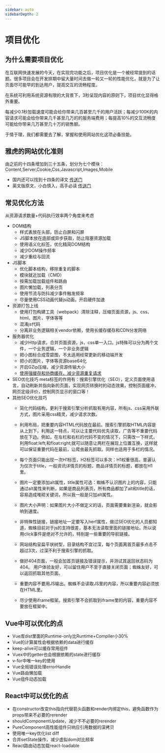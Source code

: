 ```yaml
---
sidebar: auto
sidebarDepth: 2
---
```

# 项目优化

## 为什么需要项目优化
在互联网快速发展的今天，在实现完功能之后，项目优化是一个被经常提到的话题。很多项目会在开发排期中留大量时间去做一轮又一轮的性能优化，就是为了让页面尽可能早的到达用户，提高交互的流畅程度。   

在系统可利用系统资源有限的大背景下，3秒呈现内容的原则下，项目优化显得格外重要。  

每减少0.1秒加载速度可能会给你带来几百甚至几千的用户活跃；每减少100K的内容请求可能会给你带来几千甚至几万的的服务端费用；每提高10%的交互流畅度可能给你带来几万甚至几十万的销售额。  

于情于理，我们都需要去了解，掌握和使用网站优化这项必备技能。 

## 雅虎的网站优化准则
由之前的十四条增加到三十五条，划分为七个模块：Content,Server,Cookie,Css,Javascript,Images,Mobile
- 国内还可以找到十四条的译文 [传送门](https://blog.csdn.net/u010648555/article/details/50721751)
- 英文版原文，小白慎入，高手必读 [传送门](https://developer.yahoo.com/performance/rules.html?guccounter=1&guce_referrer=aHR0cHM6Ly9ibG9nLmNzZG4ubmV0L3UwMTA2NDg1NTUvYXJ0aWNsZS9kZXRhaWxzLzUwNzIxNzUx&guce_referrer_sig=AQAAAAYBcLTrFIOSAc2nz_tJ2jJMy3D61wk60ga-6KZXsRrj83AeYOmAPAtidujFN2XiU96F4Fzg8aApC5q7jQeB3gybDbzDxEtVdXcQr3vzjRGb_AgvB94xZy-mGs3QKuYFe5HxvaqSV01uVqvi4SZmRCmCPDIu0K0TnYwMF9AY5n6W)


## 常见优化方法
从资源请求数量+代码执行效率两个角度来考虑
- DOM结构
    - 样式表放在头部，防止白屏和闪屏
    - JS脚本放在底部或异步获取，防止阻塞资源加载
    - 使用语义化标签，优化精简DOM结构
    - 减少DOM操作频率
    - 减少重绘与回流
- JS脚本
    - 优化脚本结构，移除重复的脚本
    - 模块就近加载（CMD）
    - 按需加载加载组件和路由
    - 图片懒加载，列表分页
    - 使用节流与防抖减少事件触发频率
    - 尽量使用CSS动画代替js动画，开启硬件加速
- 资源打包上线
    - 使用打包构建工具（webpack）清除注释，压缩页面资源，js、css、html、图片、字体等等
    - 混淆js代码
    - 分离非业务逻辑相关vendor依赖，使用长缓存缓存和CDN分发网络
- 服务器优化
    - 减少Http请求，合并页面资源，js，css单一入口。js特殊可以分为两个文件，一个业务逻辑，一个非业务逻辑
    - 把小图标合成雪碧图，不太适用经常更新的移动端开发
    - 把小的图片，字体等资源base64化
    - 开启GZip压缩，减少资源传输大小
    - [使用强缓存和协商缓存，减少资源重复请求](https://soladingpengfei.github.io/study/zh/standard/Cache.html)
- SEO优化技巧
    meta标签的作用有：搜索引擎优化（SEO），定义页面使用语言，自动刷新并指向新的页面，实现网页转换时的动态效果，控制页面缓冲，网页定级评价，控制网页显示的窗口等！
- 其他SEO优化技巧
   - 简化代码结构，更利于搜索引擎分析抓取有用内容，所有js、css采用外联方式，图片采用css精灵，减少请求次数。

   - 利用布局，把重要内容HTML代码放在最前。搜索引擎抓取HTML内容是从上到下，利用这一特点，可以让主要代码优先读取，广告等不重要代码放在下边。例如，在左栏和右栏的代码不变的情况下，只需改一下样式，利用float:left;和float:right;就可以随意让两栏在展现上位置互换，这样就可以保证重要代码在最前，让爬虫最先抓取。同样也适用于多栏的情况。

   - 每个页面只能出现一次H1标签，H2标签可以多次：H1权重很高，普遍认为仅次于title，一般资讯详情页的标题、商品详情页的标题，都放在H1里。

   - 图片一定要添加alt属性，title属性可选：蜘蛛不认识图片上的内容，只能通过alt属性来判断，如果是商品列表页，所有商品都加了alt和title的话，容易造成堆砌关键词，所以我一般是只加alt属性。

   - 图片大小声明：如果图片大小不做定义的话，页面需要重新渲染，就会影响到速度。

   - 非特殊性链接，链接地址一定要写入herf属性，做过SEO优化的人员都知道，蜘蛛目前对于js的支持很差，基本无法读取里面的链接地址。所以说用click事件是绝对不允许的，特别是一些重要的导航链接。

   - 网站结构呈扁平状树型，目录结构不宜过深，每个页面离首页最多点击不超过3次，过深不利于搜索引擎的抓取。

   - 做好404页面，一般会加首页链接及错误提示，并测试其返回状态码为404。 用户体验友好，可以留住用户不至于直接关闭页面；蜘蛛友好，可以返回抓取其他页面。

   - 重要内容不要用JS输出。蜘蛛不会读取JS里的内容，所以重要内容必须放在HTML里。

   - 尽少使用iframe框架。搜索引擎不会抓取到iframe里的内容，重要内容不要放在框架中。

## Vue中可以优化的点
- Vue库dist里面的Runtime-only比Runtime+Compiler小30%
- Vue的计算属性会根据依赖的data进行缓存
- keep-alive可以缓存常用组件
- Vuex中的getter也会根据依赖的state进行缓存
- v-for中唯一key的使用
- Vue全局错误处理errorHandle
- Vue路由懒加载
- Vue组件动态加载

## React中可以优化的点
- 在constructor改变this指向代替箭头函数和render内绑定this，避免函数作为props带来不必要的rerender
- shouldComponentUpdate，减少不不必要的rerender
- PureComponent高性能组件只响应引用数据的深拷贝
- 使用唯一key优化list diff
- 合并setState操作，减少虚拟dom对比频率
- React路由动态加载react-loadable